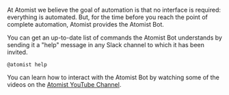 At Atomist we believe the goal of automation is that no interface is
required: everything is automated.  But, for the time before you reach
the point of complete automation, Atomist provides the Atomist Bot.

You can get an up-to-date list of commands the Atomist Bot understands
by sending it a "help" message in any Slack channel to which it has
been invited.

```
@atomist help
```

You can learn how to interact with the Atomist Bot by watching some of
the videos on the [Atomist YouTube Channel][youtube].

[youtube]: https://www.youtube.com/channel/UCvKTtZtPh_MHkQJuAgvzKOA (Atomist YouTube Channel)

